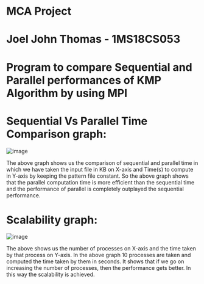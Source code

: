 # MCA Project

# Joel John Thomas - 1MS18CS053

# Program to compare Sequential and Parallel performances of KMP Algorithm by using MPI

# Sequential Vs Parallel Time Comparison graph:

![image](https://user-images.githubusercontent.com/65850154/150098850-1f2fae89-c522-4c01-ba45-c88a32e5ef3e.png)

The above graph shows us the comparison of sequential and parallel time in which we have taken the input file in KB on X-axis and Time(s) to compute in Y-axis by keeping the pattern file constant. So the above graph shows that the parallel computation time is more efficient than the sequential time and the performance of parallel is completely outplayed the sequential performance.

# Scalability graph:

![image](https://user-images.githubusercontent.com/65850154/150098952-9cb4abc6-c603-4cdb-b574-c379bfdfae9c.png)

The above shows us the number of processes on X-axis and the time taken by that process on Y-axis. In the above graph 10 processes are taken and computed the time taken by them in seconds. It shows that if we go on increasing the number of processes, then the performance gets better. In this way the scalability is achieved.
